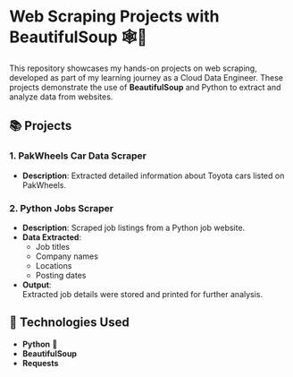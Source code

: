 # Web Scraping Projects with BeautifulSoup 🕸️🐍  

This repository showcases my hands-on projects on web scraping, developed as part of my learning journey as a Cloud Data Engineer. These projects demonstrate the use of **BeautifulSoup** and Python to extract and analyze data from websites.

## 📚 Projects  

### 1. PakWheels Car Data Scraper  
- **Description**: Extracted detailed information about Toyota cars listed on PakWheels.  

### 2. Python Jobs Scraper  
- **Description**: Scraped job listings from a Python job website.  
- **Data Extracted**:  
  - Job titles  
  - Company names  
  - Locations  
  - Posting dates  
- **Output**:  
  Extracted job details were stored and printed for further analysis.

## 🔧 Technologies Used  
- **Python** 🐍  
- **BeautifulSoup**  
- **Requests**  
